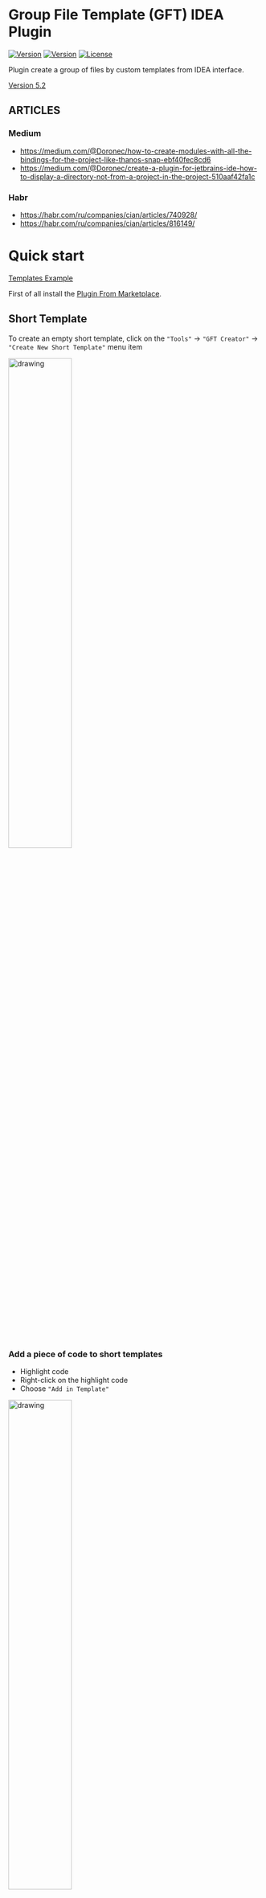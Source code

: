 # Group File Template (GFT) IDEA Plugin

[![Version](https://img.shields.io/badge/Version-5.2-blue.svg)](https://github.com/Louco11/ArchitecturalTemplates/wiki/Release-Notes)
[![Version](https://img.shields.io/badge/IDEA-Marketplace-blue.svg)](https://plugins.jetbrains.com/plugin/16836-architectural-templates)
[![License](https://img.shields.io/github/license/srs/gradle-node-plugin.svg)](http://www.apache.org/licenses/LICENSE-2.0.html)

Plugin create a group of files by custom templates from IDEA interface.

[Version 5.2](https://github.com/Louco11/Group-File-Template-GFT/wiki/Release-Notes)
## ARTICLES
### Medium
- https://medium.com/@Doronec/how-to-create-modules-with-all-the-bindings-for-the-project-like-thanos-snap-ebf40fec8cd6
- https://medium.com/@Doronec/create-a-plugin-for-jetbrains-ide-how-to-display-a-directory-not-from-a-project-in-the-project-510aaf42fa1c

### Habr
- https://habr.com/ru/companies/cian/articles/740928/
- https://habr.com/ru/companies/cian/articles/816149/

# Quick start
[Templates Example](https://github.com/Louco11/Group-File-Template-GFT/tree/master/templates)

First of all install the [Plugin From Marketplace](https://plugins.jetbrains.com/plugin/16836-architectural-templates).

## Short Template
To create an empty short template, click on the `"Tools"` -> `"GFT Creator"` -> `"Create New Short Template"` menu item

<img src="screencut/create_empty_short_tamplate.png" alt="drawing" width="50%" />

### Add a piece of code to short templates

- Highlight code
- Right-click on the highlight code
- Choose `"Add in Template"`

<img src="screencut/add_pease_of_code.png" alt="drawing" width="50%" />

- If there is more than one template, choose which one to save it to, otherwise the plugin will add it to the only created template
- Enter the name of the short template

<img src="screencut/enter_name.png" alt="drawing" width="50%" />

### Use short templates

Right-click or generic menu

<img src="screencut/righr_click_menu.png" alt="drawing" width="50%" />
<img src="screencut/generic_menu.png" alt="drawing" width="50%" />


### Structure short templates

The heart of the short template is the Json file main_short

| Key            | 	Value                      |	Comment                 |
|----------------|-----------------------------|--------------------------|
| name           | 	Name Short Template        |                          |
| description    | 	Description Short Template |                          |
| addFile        | 	Files to create            |	list object File        |

structure `addFile`

| Key        | Value	                              | comment |
|------------|-------------------------------------|---------|
| name       | name short template in menu         |         |
| filePath   | file with template                	 |         |


## Template
To create an empty template, click on the `"Tools"` -> `"GFT Creator"`->`"Create New Template"` menu item

<img src="screencut/create_empty_template.png" alt="drawing" width="30%" />

In the Dialog box enter the name of the template

<img src="screencut/DialogCreateEmptyTemplate.png" alt="drawing" width="50%" />

The plugin will create an empty template at the root of your project.

All templates are stored in the folder `"Your project name"/templates`

<img src="screencut/TemplateInTreeProject.png" alt="drawing" width="20%" />

The heart of the template is the Json file Main

Inside it has a structure

| Key            | 	Value                                                | 	Comment                   |
|----------------|-------------------------------------------------------|----------------------------|
| name           | 	Name Template                                        |                            |
| description    | 	Description Template                                 |                            |
| param          | 	Variables to insert into the template                | 	list String               |
| selectParam    | 	Variables to drop list with values into the template | 	list object SelectParam   |
| addFile        | 	Files to create                                      | 	list object File          |
| insertInFile   | 	Insert in file structure                             | 	list object InsertInFile  |

structure `SelectParam`

| Key           | Value	                                | comment       |
|---------------|---------------------------------------|---------------|
| paramName     | Variables to insert into the template |               |
| paramValue    | values                	            | list String   |

### param

The parameter is an array of strings. It can be in the File Structure in name and path. 
And also in the template itself. It is declared in brackets `{param}`.

Options after param:
* `[-S]` - SCREAMING_SNAKE_CASE
* `[-s]` - snake_case
* `[-C]` - CamelCase
* `[-c]` - camelCase
* `[-p]` - point.between.words
* `[-sl]` - slash/between/word
* `[-d]` - dash-between-word
* `[-low]` - lowercase

example {"NewFeature"}[-s] equals new_feature

Example

<img src="screencut/ParamExample.png" alt="drawing" width="40%" />
<img src="screencut/ParamExample2.png" alt="drawing" width="50%" />

Default parameter for Java and Kotlin `{package}` and `{pack}` for R.class example `import {pack}.R`

`{time}` = 10:56

`{day}` = 04

`{month}` = 06

`{year}` = 2022

When creating files from a template, the plugin will correct to fill in the parameter fields.

<img src="screencut/FillParam.png" alt="drawing" width="50%" />
<img src="screencut/FillParam2.png" alt="drawing" width="50%" />

### File it has a structure

| Key                |	Value                                                   |	Comment                                                                                                  |
|--------------------|-----------------------------------------------------------|------------------------------------------------------------------------------------------------------------|
| name               |	Name when creating a file                               |	You can use Param in the name                                                                            |
| path               |	Additional directories for saving                       |	You can use Param in the name. Creates a catalog automatically if it does not exist                      |
| fileTemplatePath   |	The name of the template from which the file is created |	It must be specified with the extension .tm and you can specify the directory where this file is located |

If file name empty then create only directory

To add resources to android, write the `"res/"` to the parameter `"path"` parameter

To add test to android, write the `"test/"` to the parameter `"path"` parameter

To add file in path project, write the `"~/"` to the parameter `"path"` parameter

### InsertInFile it has a structure

| Key              | 	Value                                         | 	Comment                                                                                                 |
|------------------|------------------------------------------------|----------------------------------------------------------------------------------------------------------|
| line             | 	Position line insert                          | 	                                                                                                        |
| path             | 	Path to the file where to paste the code      | Path in project to file. You can use Param in the name.                                                                                |
| fileTemplatePath | 	The name of the template from insert the code | It must be specified with the extension .tm and you can specify the directory where this file is located |

if line == 0, insert code at the beginning of the file
if line == -1, code insert in end file
if count line > size line in file, insert the code at the end of the file

# Create Template

To create a file from a template, right-click on the path in which 
we want to create and select the template we need from the list

<img src="screencut/CreateFileFromTemplate.png" alt="drawing" width="60%" />

### Add File In Template

To add a file to the template, right-click on it and select `"Add file in template"` 
The plugin will ask you to choose which template you want to add (if there are several of them) 
and will ask you to rename the file as it will be named in the template.

<img src="screencut/addFile1.png" alt="drawing" width="50%" />
<img src="screencut/addFile2.png" alt="drawing" width="30%" />
<img src="screencut/addFile3.png" alt="drawing" width="50%" />
<img src="screencut/addFile4.png" alt="drawing" width="40%" />
<img src="screencut/addFile5.png" alt="drawing" width="60%" />

### Add new line insert in Template
- In the file in which we want to insert, right-click on the line we need.
- Select in the context menu `Add Insert From Template`
- Select the template from which the insert will be made
- In fileTemplatePath we specify the template from which the insertion will be made
- When creating new files, an insertion will be made into the file we selected

<img src="screencut/InserttoFile.png" alt="drawing" width="50%" />
<img src="screencut/InserttoFile2.png" alt="drawing" width="50%" />
<img src="screencut/InserttoFile3.png" alt="drawing" width="50%" />

### Move template in IDE

In the project tool window, a new field is GFTemplate.

<img src="screencut/Treetools.png" alt="drawing" width="50%" />

Having selected we will be shown all our templates in the project and in the IDE

<img src="screencut/templatepath.png" alt="drawing" width="60%" />

You can move templates from a project to an IDE and back.
`ide/templates` or `project/templates`

To move or copy a template in a view or into a project. 
Right-click on the template and select `Copy Template` or `Move Template`

<img src="screencut/moveTemplate.png" alt="drawing" width="42%" />
<img src="screencut/copyTemplate.png" alt="drawing" width="38%" />

After this we can rename the template.

<img src="screencut/renameTemplate.png" alt="drawing" width="60%" />


# License

```
Copyright 2021 Doroncov Mihail

Licensed under the Apache License, Version 2.0 (the "License");
you may not use this file except in compliance with the License.
You may obtain a copy of the License at

   http://www.apache.org/licenses/LICENSE-2.0

Unless required by applicable law or agreed to in writing, software
distributed under the License is distributed on an "AS IS" BASIS,
WITHOUT WARRANTIES OR CONDITIONS OF ANY KIND, either express or implied.
See the License for the specific language governing permissions and
limitations under the License.
```
